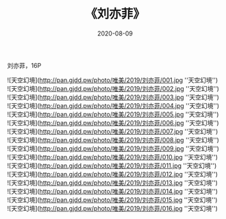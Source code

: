 ﻿---
layout: post
title:  《刘亦菲》
date:   2020-08-09
img: http://pan.gjdd.pw/photo/唯美/2019/刘亦菲/000.jpg
categories: [美女, 清纯, 唯美]
---

刘亦菲，16P



![天空幻境](http://pan.gjdd.pw/photo/唯美/2019/刘亦菲/001.jpg ''天空幻境'') <br>
![天空幻境](http://pan.gjdd.pw/photo/唯美/2019/刘亦菲/002.jpg ''天空幻境'') <br>
![天空幻境](http://pan.gjdd.pw/photo/唯美/2019/刘亦菲/003.jpg ''天空幻境'') <br>
![天空幻境](http://pan.gjdd.pw/photo/唯美/2019/刘亦菲/004.jpg ''天空幻境'') <br>
![天空幻境](http://pan.gjdd.pw/photo/唯美/2019/刘亦菲/005.jpg ''天空幻境'') <br>
![天空幻境](http://pan.gjdd.pw/photo/唯美/2019/刘亦菲/006.jpg ''天空幻境'') <br>
![天空幻境](http://pan.gjdd.pw/photo/唯美/2019/刘亦菲/007.jpg ''天空幻境'') <br>
![天空幻境](http://pan.gjdd.pw/photo/唯美/2019/刘亦菲/008.jpg ''天空幻境'') <br>
![天空幻境](http://pan.gjdd.pw/photo/唯美/2019/刘亦菲/009.jpg ''天空幻境'') <br>
![天空幻境](http://pan.gjdd.pw/photo/唯美/2019/刘亦菲/010.jpg ''天空幻境'') <br>
![天空幻境](http://pan.gjdd.pw/photo/唯美/2019/刘亦菲/011.jpg ''天空幻境'') <br>
![天空幻境](http://pan.gjdd.pw/photo/唯美/2019/刘亦菲/012.jpg ''天空幻境'') <br>
![天空幻境](http://pan.gjdd.pw/photo/唯美/2019/刘亦菲/013.jpg ''天空幻境'') <br>
![天空幻境](http://pan.gjdd.pw/photo/唯美/2019/刘亦菲/014.jpg ''天空幻境'') <br>
![天空幻境](http://pan.gjdd.pw/photo/唯美/2019/刘亦菲/015.jpg ''天空幻境'') <br>
![天空幻境](http://pan.gjdd.pw/photo/唯美/2019/刘亦菲/016.jpg ''天空幻境'') <br>